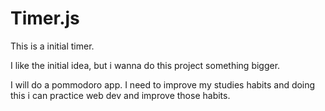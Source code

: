 # Timer.js

This is a initial timer.

I like the initial idea, but i wanna do this project something bigger.

I will do a pommodoro app.
I need to improve my studies habits and doing this i can practice web dev and improve those habits.
